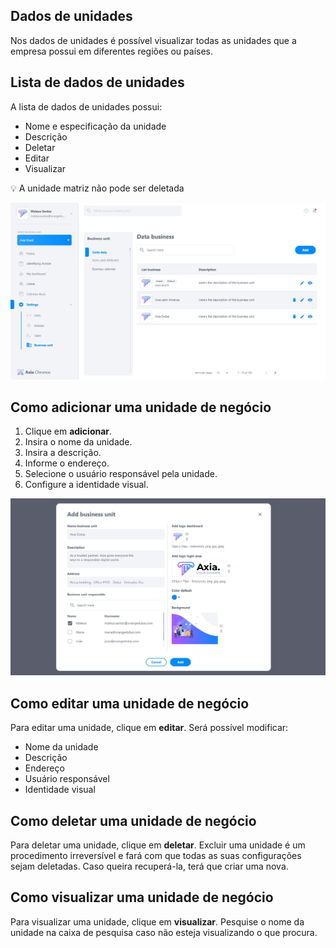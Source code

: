 ## Dados de unidades
Nos dados de unidades é possível visualizar todas as unidades que a empresa possui em diferentes regiões ou países.

## Lista de dados de unidades
A lista de dados de unidades possui:
* Nome e especificação da unidade
* Descrição
* Deletar
* Editar
* Visualizar

💡 A unidade matriz não pode ser deletada

![image](../img/crm/businessunit-unitdata.png)

## Como adicionar uma unidade de negócio
1. Clique em **adicionar**.
2. Insira o nome da unidade.
3. Insira a descrição.
4. Informe o endereço.
5. Selecione o usuário responsável pela unidade.
6. Configure a identidade visual.

![image](../img/crm/businessunit-unitdataadd.png)

## Como editar uma unidade de negócio
Para editar uma unidade, clique em **editar**. Será possível modificar:
* Nome da unidade
* Descrição
* Endereço
* Usuário responsável 
* Identidade visual

## Como deletar uma unidade de negócio
Para deletar uma unidade, clique em **deletar**. Excluir uma unidade é um procedimento irreversível e fará com que todas as suas configurações sejam deletadas. Caso queira recuperá-la, terá que criar uma nova.

## Como visualizar uma unidade de negócio
Para visualizar uma unidade, clique em **visualizar**. Pesquise o nome da unidade na caixa de pesquisa caso não esteja visualizando o que procura.